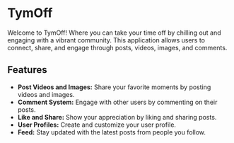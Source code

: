 # TymOff

Welcome to TymOff! Where you can take your time off by chilling out and engaging with a vibrant community. This application allows users to connect, share, and engage through posts, videos, images, and comments.

## Features

- **Post Videos and Images:** Share your favorite moments by posting videos and images.
- **Comment System:** Engage with other users by commenting on their posts.
- **Like and Share:** Show your appreciation by liking and sharing posts.
- **User Profiles:** Create and customize your user profile.
- **Feed:** Stay updated with the latest posts from people you follow.
